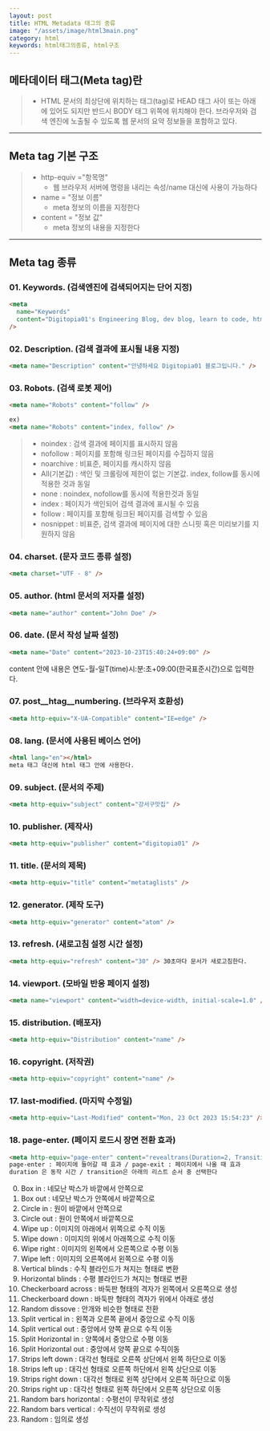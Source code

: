 ```yaml
---
layout: post
title: HTML Metadata 태그의 종류
image: "/assets/image/html3main.png"
category: html
keywords: html태그의종류, html구조
---
```


<h2 class="posth2"> 메타데이터 태그(Meta tag)란 </h2>

> - HTML 문서의 최상단에 위치하는 태그(tag)로 HEAD 태그 사이 또는 아래에 있어도 되지만 반드시 BODY 태그 위쪽에 위치해야 한다.
>   브라우저와 검색 엔진에 노출될 수 있도록 웹 문서의 요약 정보들을 포함하고 있다.​

<hr>

<h2 class="posth2"> Meta tag 기본 구조 </h2>

> - http-equiv ="항목명"
>   - 웹 브라우저 서버에 명령을 내리는 속성/name 대신에 사용이 가능하다
> - name = "정보 이름"
>   - meta 정보의 이름을 지정한다
> - content = "정보 값"
>   - meta 정보의 내용을 지정한다

<hr>

<h2 class="posth2">Meta tag 종류</h2>

<h3 class="post__h3__style">
<span class="post__htag__numbering">01.</span> Keywords. (검색엔진에 검색되어지는 단어 지정)
</h3>

```html
<meta
  name="Keywords"
  content="Digitopia01's Engineering Blog, dev blog, learn to code, html"
/>
```

<h3 class="post__h3__style">
<span class="post__htag__numbering">02.</span> Description. (검색 결과에 표시될 내용 지정)
</h3>

```html
<meta name="Description" content="안녕하세요 Digitopia01 블로그입니다." />
```

<h3 class="post__h3__style">
<span class="post__htag__numbering">03.</span> Robots. (검색 로봇 제어)
</h3>

```html
<meta name="Robots" content="follow" />

ex)
<meta name="Robots" content="index, follow" />
```

> - noindex : 검색 결과에 페이지를 표시하지 않음
> - nofollow : 페이지를 포함해 링크된 페이지를 수집하지 않음
> - noarchive : 비표준, 페이지를 캐시하지 않음
> - All(기본값) : 색인 및 크롤링에 제한이 없는 기본값. index, follow를 동시에 적용한 것과 동일
> - none : noindex, nofollow를 동시에 적용한것과 동일
> - index : 페이지가 색인되어 검색 결과에 표시될 수 있음
> - follow : 페이지를 포함해 링크된 페이지를 검색할 수 있음
> - nosnippet : 비표준, 검색 결과에 페이지에 대한 스니핏 혹은 미리보기를 지원하지 않음

<h3 class="post__h3__style">
<span class="post__htag__numbering">04.</span> charset. (문자 코드 종류 설정)
</h3>

```html
<meta charset="UTF - 8" />
```

<h3 class="post__h3__style">
<span class="post__htag__numbering">05.</span> author. (html 문서의 저자를 설정)
</h3>

```html
<meta name="author" content="John Doe" />
```

<h3 class="post__h3__style">
<span class="post__htag__numbering">06.</span> date. (문서 작성 날짜 설정)
</h3>

```html
<meta name="Date" content="2023-10-23T15:40:24+09:00" />
```

<p class="pafterhr">
content 안에 내용은 연도-월-일T(time)시:분:초+09:00(한국표준시간)으로 입력한다.
</p>

<h3 class="post__h3__style">
<span class="post__htag__numbering">07.</span> post__htag__numbering. (브라우저 호환성)
</h3>

```html
<meta http-equiv="X-UA-Compatible" content="IE=edge" />
```

<h3 class="post__h3__style">
<span class="post__htag__numbering">08.</span> lang. (문서에 사용된 베이스 언어)
</h3>

```html
<html lang="en"></html>
meta 태그 대신에 html 태그 안에 사용한다.
```

<h3 class="post__h3__style">
<span class="post__htag__numbering">09.</span> subject. (문서의 주제)
</h3>

```html
<meta http-equiv="subject" content="강서구맛집" />
```

<h3 class="post__h3__style">
<span class="post__htag__numbering">10.</span> publisher. (제작사)
</h3>

```html
<meta http-equiv="publisher" content="digitopia01" />
```

<h3 class="post__h3__style">
<span class="post__htag__numbering">11.</span> title. (문서의 제목)
</h3>

```html
<meta http-equiv="title" content="metataglists" />
```

<h3 class="post__h3__style">
<span class="post__htag__numbering">12.</span> generator. (제작 도구)
</h3>

```html
<meta http-equiv="generator" content="atom" />
```

<h3 class="post__h3__style">
<span class="post__htag__numbering">13.</span> refresh. (새로고침 설정 시간 설정)
</h3>

```html
<meta http-equiv="refresh" content="30" /> 30초마다 문서가 새로고침한다.
```

<h3 class="post__h3__style">
<span class="post__htag__numbering">14.</span> viewport. (모바일 반응 페이지 설정)
</h3>

```html
<meta name="viewport" content="width=device-width, initial-scale=1.0" />
```

<h3 class="post__h3__style">
<span class="post__htag__numbering">15.</span> distribution. (배포자)
</h3>

```html
<meta http-equiv="Distribution" content="name" />
```

<h3 class="post__h3__style">
<span class="post__htag__numbering">16.</span> copyright. (저작권)
</h3>

```html
<meta http-equiv="copyright" content="name" />
```

<h3 class="post__h3__style">
<span class="post__htag__numbering">17.</span> last-modified. (마지막 수정일)
</h3>

```html
<meta http-equiv="Last-Modified" content="Mon, 23 Oct 2023 15:54:23" />
```

<h3 class="post__h3__style">
<span class="post__htag__numbering">18.</span> page-enter. (페이지 로드시 장면 전환 효과)
</h3>

```html
<meta http-equiv="page-enter" content="revealtrans(Duration=2, Transition=3)" />
page-enter : 페이지에 들어갈 때 효과 / page-exit : 페이지에서 나올 때 효과
duration 은 동작 시간 / transition은 아래의 리스트 순서 중 선택한다
```

0. Box in : 네모난 박스가 바깥에서 안쪽으로 <br>
1. Box out : 네모난 박스가 안쪽에서 바깥쪽으로 <br>
2. Circle in : 원이 바깥에서 안쪽으로<br>
3. Circle out : 원이 안쪽에서 바깥쪽으로<br>
4. Wipe up : 이미지의 아래에서 위쪽으로 수직 이동<br>
5. Wipe down : 이미지의 위에서 아래쪽으로 수직 이동<br>
6. Wipe right : 이미지의 왼쪽에서 오른쪽으로 수평 이동<br>
7. Wipe left : 이미지의 오른쪽에서 왼쪽으로 수평 이동<br>
8. Vertical blinds : 수직 블라인드가 쳐지는 형태로 변환<br>
9. Horizontal blinds : 수평 블라인드가 쳐지는 형태로 변환<br>
10. Checkerboard across : 바둑판 형태의 격자가 왼쪽에서 오른쪽으로 생성<br>
11. Checkerboard down : 바둑판 형태의 격자가 위에서 아래로 생성<br>
12. Random dissove : 안개와 비슷한 형태로 전환<br>
13. Split vertical in : 왼쪽과 오른쪽 끝에서 중앙으로 수직 이동<br>
14. Split vertical out : 중앙에서 양쪽 끝으로 수직 이동<br>
15. Split Horizontal in : 양쪽에서 중앙으로 수평 이동<br>
16. Split Horizontal out : 중앙에서 양쪽 끝으로 수직이동<br>
17. Strips left down : 대각선 형태로 오른쪽 상단에서 왼쪽 하단으로 이동<br>
18. Strips left up : 대각선 형태로 오른쪽 하단에서 왼쪽 상단으로 이동<br>
19. Strips right down : 대각선 형태로 왼쪽 상단에서 오른쪽 하단으로 이동<br>
20. Strips right up : 대각선 형태로 왼쪽 하단에서 오른쪽 상단으로 이동<br>
21. Random bars horizontal : 수평선이 무작위로 생성<br>
22. Random bars vertical : 수직선이 무작위로 생성<br>
23. Random : 임의로 생성<br>

<!-- <p class="pafterhr">
</p> -->
